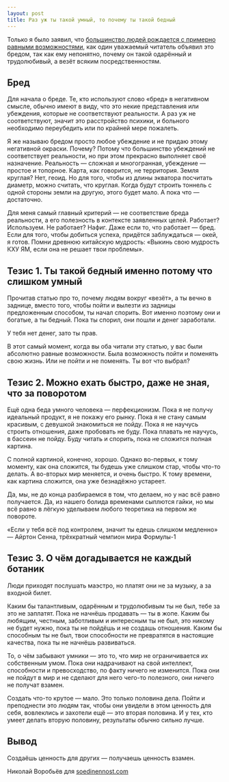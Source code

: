 ```yaml
---
layout: post
title: Раз уж ты такой умный, то почему ты такой бедный
---
```


Только я было заявил, что [большинство людей рождается с примерно равными возможностями](http://soedinennost.com/creating-value/), как один уважаемый читатель объявил это бредом, так как ему непонятно, почему он такой одарённый и трудолюбивый, а везёт всяким посредственностям.

## Бред

Для начала о бреде. Те, кто используют слово «бред» в негативном смысле, обычно имеют в виду, что это некие представления или убеждения, которые не соответствуют реальности. А раз уж не соответствуют, значит это расстройство психики, и больного необходимо переубедить или по крайней мере пожалеть.

Я же называю бредом просто любое убеждение и не придаю этому негативной окраски. Почему? Потому что большинство убеждений не соответствует реальности, но при этом прекрасно выполняет своё назначение. Реальность — сложная и многогранная, убеждение — простое и топорное. Карта, как говорится, не территория. Земля круглая? Нет, геоид. Но для того, чтобы из длины экватора посчитать диаметр, можно считать, что круглая. Когда будут строить тоннель с одной стороны земли на другую, этого будет мало. А пока что — достаточно.

Для меня самый главный критерий — не соответствие бреда реальности, а его полезность в контексте заявленных целей. Работает? Используем. Не работает? Нафиг. Даже если то, что работает — бред. Если для того, чтобы добиться успеха, придётся заблуждаться — окей, я готов. Помни древнюю китайскую мудрость: «Выкинь свою мудрость КХУ ЯМ, если она не решает твои проблемы».

## Тезис 1. Ты такой бедный именно потому что слишком умный

Прочитав статью про то, почему людям вокруг «везёт», а ты вечно в заднице, вместо того, чтобы пойти и вылезти из задницы предложенным способом, ты начал спорить. Вот именно поэтому они и богатые, а ты бедный. Пока ты спорил, они пошли и денег заработали.

У тебя нет денег, зато ты прав.

В этот самый момент, когда вы оба читали эту статью, у вас были абсолютно равные возможности. Была возможность пойти и поменять свою жизнь. Или не пойти и не поменять. Ты вот что выбрал?

## Тезис 2. Можно ехать быстро, даже не зная, что за поворотом

Ещё одна беда умного человека — перфекционизм. Пока я не получу идеальный продукт, я не покажу его рынку. Пока я не стану самым красивым, с девушкой знакомиться не пойду. Пока я не научусь строить отношения, даже пробовать не буду. Пока плавать не научусь, в бассеин не пойду. Буду читать и спорить, пока не сложится полная картина.

С полной картиной, конечно, хорошо. Однако во-первых, к тому моменту, как она сложится, ты будешь уже слишком стар, чтобы что-то делать. А во-вторых мир меняется, и очень быстро. К тому времени, как картина сложится, она уже безнадёжно устареет.

Да, мы, не до конца разбираемся в том, что делаем, но у нас всё равно получается. Да, из нашего болида временами сыплются гайки, но мы всё равно в лёгкую уделываем любого теоретика на первом же повороте.

«Если у тебя всё под контролем, значит ты едешь слишком медленно» — Айртон Сенна, трёхкратный чемпион мира Формулы-1

## Тезис 3. О чём догадывается не каждый ботаник

Люди приходят послушать маэстро, но платят они не за музыку, а за входной билет.

Каким бы талантливым, одарённым и трудолюбивым ты не был, тебе за это не заплатят. Пока не начнёшь продавать — ты в жопе. Каким бы любящим, честным, заботливым и интересным ты не был, это никому не будет нужно, пока ты не пойдёшь и не создашь отношения. Каким бы способным ты не был, твои способности не превратятся в настоящие качества, пока ты не начнёшь развиваться.

То, о чём забывают умники — это то, что мир не ограничивается их собственным умом. Пока они надрачивают на свой интеллект, способности и превосходство, по факту ничего не изменится. Пока они не пойдут в мир и не сделают для него чего-то полезного, они ничего не получат взамен.

Создать что-то крутое — мало. Это только половина дела. Пойти и преподнести это людям так, чтобы они увидели в этом ценность для себя, вовлеклись и захотели ещё — это вторая половина. И у тех, кто умеет делать вторую половину, результаты обычно сильно лучше.

## Вывод

Создаёшь ценность для других — получаешь ценность взамен.

Николай Воробьёв для [soedinennost.com](http://soedinennost.com/)